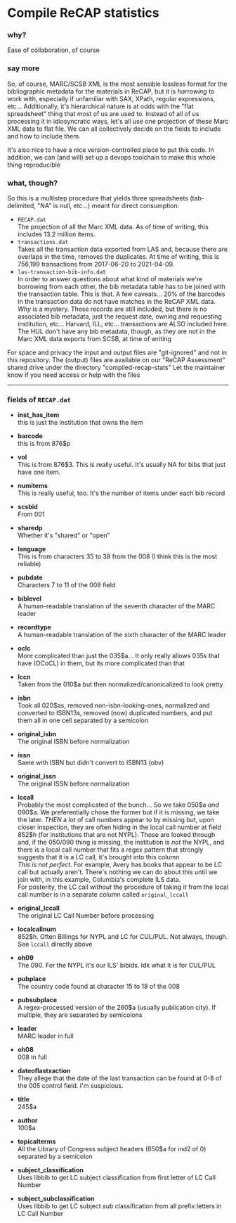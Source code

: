 
# Compile ReCAP statistics

### why?

Ease of collaboration, of course

### say more

So, of course, MARC/SCSB XML is the most sensible lossless format
for the bibliographic metadata for the materials in ReCAP, but it
is _harrowing_ to work with, especially if unfamiliar with SAX,
XPath, regular expressions, etc...
Additionally, it's hierarchical nature is at odds with the "flat
spreadsheet" thing that most of us are used to.
Instead of all of us processing it in idiosyncratic ways, let's all
use one projection of these Marc XML data to flat file. We can all
collectively decide on the fields to include and how to include them.

It's also nice to have a nice version-controlled place to put this
code. In addition, we can (and will) set up a devops toolchain
to make this whole thing reproducible

### what, though?

So this is a multistep procedure that yields three spreadsheets
(tab-delimited, "NA" is null, etc...) meant for direct consumption:
  - `RECAP.dat`\
    The projection of all the Marc XML data. As of time of writing,
    this includes 13.2 million items.
  - `transactions.dat`\
    Takes all the transaction data exported from LAS and, because there
    are overlaps in the time, removes the duplicates.
    At time of writing, this is 756,199 transactions from
    2017-06-20 to 2021-04-09.
  - `las-transaction-bib-info.dat`\
    In order to answer questions about what kind of materials we're
    borrowing from each other, the bib metadata table has to be
    joined with the transaction table. This is that.
    A few caveats... 20% of the barcodes in the transaction data do
    not have matches in the ReCAP XML data. _Why_ is a mystery.
    These records are still included, but there is no associated
    bib metadata, just the request date, owning and requesting
    institution, etc...
    Harvard, ILL, etc... transactions are ALSO included here. The
    HUL don't have any bib metadata, though, as they are not in the
    Marc XML data exports from SCSB, at time of writing

For space and privacy the input and output files are "git-ignored" and
not in this repository. The (output) files are available on our
"ReCAP Assessment" shared drive under the directory "compiled-recap-stats"
Let the maintainer know if you need access or help with the files

---

### fields of `RECAP.dat`

  - __inst_has_item__\
    this is just the institution that owns the item

  - __barcode__\
    this is from 876\$p

  - __vol__\
    This is from 876\$3. This is really useful. It's usually NA for
    bibs that just have one item.

  - __numitems__\
    This is really useful, too. It's the number of items under each
    bib record

  - __scsbid__\
    From 001

  - __sharedp__\
    Whether it's "shared" or "open"

  - __language__\
    This is from characters 35 to 38 from the 008 (I think this is
    the most reliable)

  - __pubdate__\
    Characters 7 to 11 of the 008 field

  - __biblevel__\
    A human-readable translation of the seventh character of the
    MARC leader

  - __recordtype__\
    A human-readable translation of the sixth character of the
    MARC leader

  - __oclc__\
    More complicated than just the 035\$a... It only really allows
    035s that have (OCoCL) in them, but its more complicated than that

  - __lccn__\
    Taken from the 010\$a but then normalized/canonicalized to look pretty

  - __isbn__\
    Took all 020\$as, removed non-isbn-looking-ones, normalized and converted
    to ISBN13s, removed (now) duplicated numbers, and put them all in one
    cell separated by a semicolon

  - __original_isbn__\
    The original ISBN before normalization

  - __issn__\
    Same with ISBN but didn't convert to ISBN13 (obv)

  - __original_issn__\
    The original ISSN before normalization

  - __lccall__\
    Probably the most complicated of the bunch...
    So we take 050\$a _and_ 090\$a. We preferentially chose the former
    but if it is missing, we take the later.
    _THEN_ a lot of call numbers appear to by missing but, upon closer
    inspection, they are often hiding in the local call number at
    field 852\$h (for institutions that are not NYPL). Those are looked
    through and, if the 050/090 thing is missing, the institution is _not_
    the NYPL, and there is a local call number that fits a regex pattern
    that strongly suggests that it is a LC call, it's brought into this
    column\
    _This is not perfect._ For example, Avery has books that appear to be
    LC call but actually aren't. There's nothing we can do about this
    until we join with, in this example, Columbia's complete ILS data.\
    For posterity, the LC call _without_ the procedure of taking it from
    the local call number is in a separate column called `original_lccall`

  - __original_lccall__\
    The original LC Call Number before processing

  - __localcallnum__\
    852\$h. Often Billings for NYPL and LC for CUL/PUL. Not always, though.
    See `lccall` directly above

  - __oh09__\
    The 090. For the NYPL it's our ILS' bibids. Idk what it is for CUL/PUL

  - __pubplace__\
    The country code found at character 15 to 18 of the 008

  - __pubsubplace__\
    A regex-processed version of the 260\$a (usually publication city).
    If multiple, they are separated by semicolons

  - __leader__\
    MARC leader in full

  - __oh08__\
    008 in full

  - __dateoflastxaction__\
    They allege that the date of the last transaction can be found at
    0-8 of the 005 control field. I'm suspicious.

  - __title__\
    245\$a

  - __author__\
    100\$a

  - __topicalterms__\
    All the Library of Congress subject headers (650\$a for ind2 of 0)
    separated by a semicolon

  - __subject_classification__\
    Uses libbib to get LC subject classification from first letter
    of LC Call Number

  - __subject_subclassification__\
    Uses libbib to get LC subject _sub_ classification from all prefix
    letters in LC Call Number

